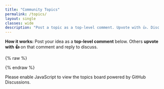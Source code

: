 ```yaml
---
title: "Community Topics"
permalink: /topics/
layout: single
classes: wide
description: "Post a topic as a top-level comment. Upvote with 👍. Discuss in replies."
---
```


**How it works:** Post your idea as a **top-level comment** below. Others **upvote with 👍** on that comment and reply to discuss.

<div id="giscus"></div>

{% raw %}
<script src="https://giscus.app/client.js"
        data-repo="meirka/canadianmoose"
        data-repo-id="R_kgDONqphaA"
        data-category="Topics"
        data-category-id="DIC_kwDONqphaM4CuPuz"
        data-mapping="pathname"
        data-strict="0"
        data-reactions-enabled="1"
        data-emit-metadata="0"
        data-input-position="bottom"
        data-theme="preferred_color_scheme"
        data-lang="en"
        crossorigin="anonymous"
        async>
</script>
{% endraw %}

<noscript>Please enable JavaScript to view the topics board powered by GitHub Discussions.</noscript>
